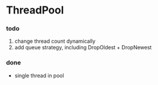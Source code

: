 ThreadPool
==========

### todo
1. change thread count dynamically
2. add queue strategy, including DropOldest + DropNewest

### done
- single thread in pool